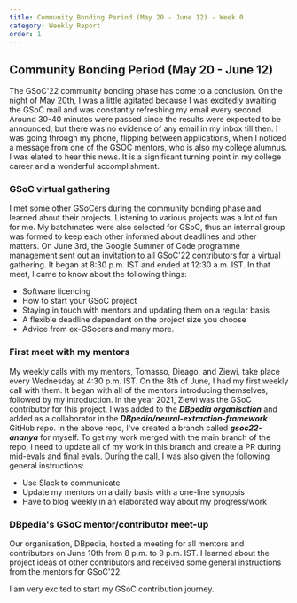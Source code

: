 ```yaml
---
title: Community Bonding Period (May 20 - June 12) - Week 0
category: Weekly Report
order: 1
---
```


## Community Bonding Period (May 20 - June 12)

The GSoC'22 community bonding phase has come to a conclusion. On the night of May 20th, I was a little agitated because I was excitedly awaiting the GSoC mail and was constantly refreshing my email every second.  Around 30-40 minutes were passed since the results were expected to be announced, but there was no evidence of any email in my inbox till then. I was going through my phone, flipping between applications, when I noticed a message from one of the GSOC mentors, who is also my college alumnus. I was elated to hear this news. It is a significant turning point in my college career and a wonderful accomplishment.

### GSoC virtual gathering
I met some other GSoCers during the community bonding phase and learned about their projects. Listening to various projects was a lot of fun for me. My batchmates were also selected for GSoC, thus an internal group was formed to keep each other informed about deadlines and other matters. On June 3rd, the Google Summer of Code programme management sent out an invitation to all GSoC'22 contributors for a virtual gathering. It began at 8:30 p.m. IST and ended at 12:30 a.m. IST. 
In that meet, I came to know about the following things:
- Software licencing 
- How to start your GSoC project 
- Staying in touch with mentors and updating them on a regular basis 
- A flexible deadline dependent on the project size you choose 
- Advice from ex-GSocers and many more.

### First meet with my mentors
My weekly calls with my mentors, Tomasso, Dieago, and Ziewi, take place every Wednesday at 4:30 p.m. IST. On the 8th of June, I had my first weekly call with them. It began with all of the mentors introducing themselves, followed by my introduction. In the year 2021, Ziewi was the GSoC contributor for this project. 
I was added to the ***DBpedia organisation*** and added as a collaborator in the ***DBpedia/neural-extraction-framework*** GitHub repo. In the above repo, I've created a branch called ***gsoc22-ananya*** for myself. To get my work merged with the main branch of the repo, I need to update all of my work in this branch and create a PR during mid-evals and final evals.
During the call, I was also given the following general instructions: 
- Use Slack to communicate
- Update my mentors on a daily basis with a one-line synopsis
- Have to blog weekly in an elaborated way about my progress/work

### DBpedia's GSoC mentor/contributor meet-up
Our organisation, DBpedia, hosted a meeting for all mentors and contributors on June 10th from 8 p.m. to 9 p.m. IST. I learned about the project ideas of other contributors and received some general instructions from the mentors for GSoC'22.

I am very excited to start my GSoC contribution journey.